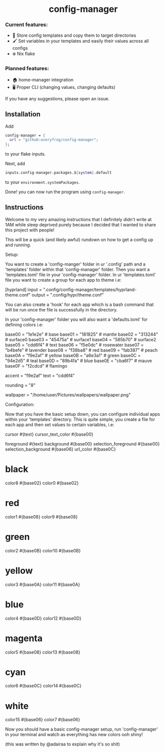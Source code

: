 <h1 align="center">config-manager</h1>



### Current features:
- 📎 Store config templates and copy them to target directories
- 🖌️ Set variables in your templates and easily their values across all configs
- ❄️ Nix flake

### Planned features:
- 🏠 home-manager integration
- 🖥️ Proper CLI (changing values, changing defaults)

If you have any suggestions, please open an issue.

## Installation
Add 
```nix
config-manager = {
  url = "github:averyfrog/config-manager";
};
```
to your flake inputs.

Next, add
```nix
inputs.config-manager.packages.${system}.default
```
to your `environment.systemPackages`.

Done! you can now run the program using `config-manager`.

## Instructions   

Welcome to my very amazing instructions that I definitely didn't write at 1AM while sleep deprived purely because I decided that I wanted to share this project with people!

This will be a quick (and likely awful) rundown on how to get a config up and running.

Setup:

You want to create a 'config-manger' folder in ur '.config' path and a 'templates' folder within that 'config-manager' folder. Then you want a 'templates.toml' file in your 'config-manager' folder. In ur 'templates.toml' file you want to create a group for each app to theme i.e:

[hyprland]
input = ".config/config-manager/templates/hyprland-theme.conf"
output = ".config/hypr/theme.conf"

You can also create a 'hook' for each app which is a bash command that will be run once the file is successfully in the directory.

In your 'config-manager' folder you will also want a 'defaults.toml' for defining colors i.e:

base00 = "1e1e2e" # base
base01 = "181825" # mantle
base02 = "313244" # surface0
base03 = "45475a" # surface1
base04 = "585b70" # surface2
base05 = "cdd6f4" # text
base06 = "f5e0dc" # rosewater
base07 = "b4befe" # lavender
base08 = "f38ba8" # red
base09 = "fab387" # peach
base0A = "f9e2af" # yellow
base0B = "a6e3a1" # green
base0C = "94e2d5" # teal
base0D = "89b4fa" # blue
base0E = "cba6f7" # mauve
base0F = "f2cdcd" # flamingo

accent = "f9e2af"
text = "cdd6f4"

rounding = "8"

wallpaper = "/home/user/Pictures/wallpapers/wallpaper.png"

Configuration:
   
Now that you have the basic setup down, you can configure individual apps within your 'templates' directory. This is quite simple, you create a file for each app and then set values to certain variables, i.e:

cursor #{text}
cursor_text_color #{base00}

foreground            #{text}
background            #{base00}
selection_foreground  #{base00}
selection_background  #{base06}
url_color             #{base0C}

# black
color8   #{base02}
color0   #{base02}

# red
color1   #{base08}
color9   #{base08}

# green
color2   #{base0B}
color10  #{base0B}

# yellow
color3   #{base0A}
color11  #{base0A}

# blue
color4  #{base0D}
color12 #{base0D}

# magenta
color5   #{base08}
color13  #{base08}

# cyan
color6   #{base0C}
color14  #{base0C}

# white
color15  #{base06}
color7   #{base06}

Now you should have a basic config-manager setup, run 'config-manager' in your terminal and watch as everything has new colors ooh shiny! 

(this was written by @adairaa to explain why it's so shit) 
